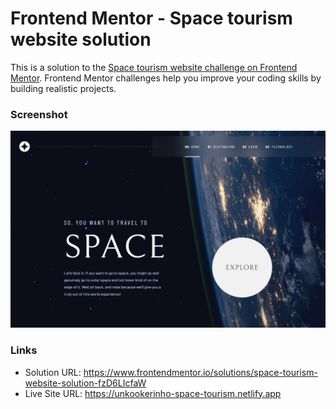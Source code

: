 # Frontend Mentor - Space tourism website solution

This is a solution to the [Space tourism website challenge on Frontend Mentor](https://www.frontendmentor.io/challenges/space-tourism-multipage-website-gRWj1URZ3). Frontend Mentor challenges help you improve your coding skills by building realistic projects.

### Screenshot

<img src="assets/screenshot.webp">

### Links

- Solution URL: https://www.frontendmentor.io/solutions/space-tourism-website-solution-fzD6LIcfaW
- Live Site URL: https://unkookerinho-space-tourism.netlify.app
